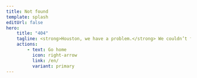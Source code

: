 ```yaml
---
title: Not found
template: splash
editUrl: false
hero:
    title: "404"
    tagline: <strong>Houston, we have a problem.</strong> We couldn’t find that page.<br>Check the URL or try using the search bar.
    actions:
        - text: Go home
          icon: right-arrow
          link: /en/
          variant: primary
---
```

